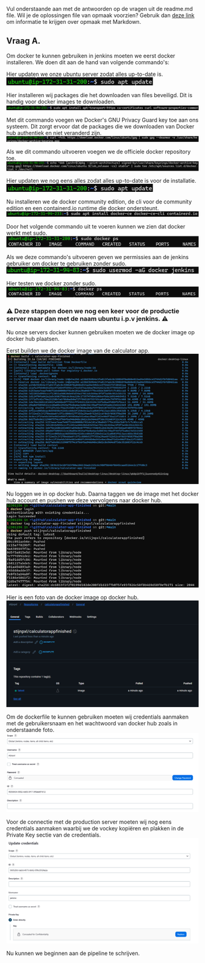 Vul onderstaande aan met de antwoorden op de vragen uit de readme.md file. Wil je de oplossingen file van opmaak voorzien? Gebruik dan [deze link](https://github.com/adam-p/markdown-here/wiki/Markdown-Cheatsheet) om informatie te krijgen over
opmaak met Markdown.

## Vraag A.

Om docker te kunnen gebruiken in jenkins moeten we eerst docker installeren. We doen dit aan de hand van volgende commando's:

Hier updaten we onze ubuntu server zodat alles up-to-date is.
![alt text](images/image-10.png)

Hier installeren wij packages die het downloaden van files beveiligd. Dit is handig voor docker images te downloaden.
![alt text](images/image-16.png)

Met dit commando voegen we Docker's GNU Privacy Guard key toe aan ons systeem. Dit zorgt ervoor dat de packages die we downloaden van Docker hub authentiek en niet veranderd zijn.
![alt text](images/image-15.png)

Als we dit commando uitvoeren voegen we de officiele docker repository toe.
![alt text](images/image-17.png)

Hier updaten we nog eens alles zodat alles up-to-date is voor de installatie.
![alt text](images/image-10.png)

Nu installeren we de docker community edition, de cli voor de community edition en een containerd.io runtime die docker ondersteunt.
![alt text](images/image-18.png)

Door het volgende commando uit te voeren kunnen we zien dat docker werkt met sudo.
![alt text](images/image-13.png)

Als we deze commando's uitvoeren geven we permissies aan de jenkins gebruiker om docker te gebruiken zonder sudo.                 
![alt text](images/image-9.png)

Hier testen we docker zonder sudo.
![alt text](images/image-2.png)

### :warning: Deze stappen doen we nog een keer voor de productie server maar dan met de naam ubuntu i.p.v jenkins. :warning:

Nu onze servers docker kunnen gebruiken moeten we de docker image op docker hub plaatsen.

Eerst builden we de docker image van de calculator app.
![alt text](images/image.png)

Nu loggen we in op docker hub. Daarna taggen we de image met het docker hub account en pushen we deze vervolgens naar docker hub.
![alt text](images/image-3.png)

Hier is een foto van de docker image op docker hub.
![alt text](images/image-4.png)

Om de dockerfile te kunnen gebruiken moeten wij credentials aanmaken met de gebruikersnaam en het wachtwoord van docker hub zoals in onderstaande foto.
![alt text](images/image-8.png)

Voor de connectie met de production server moeten wij nog eens credentials aanmaken waarbij we de vockey kopiëren en plakken in de Private Key sectie van de credentials.
![alt text](images/image-14.png)

Nu kunnen we beginnen aan de pipeline te schrijven.


